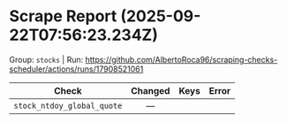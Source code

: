 # Scrape Report (2025-09-22T07:56:23.234Z)

Group: `stocks`  |  Run: https://github.com/AlbertoRoca96/scraping-checks-scheduler/actions/runs/17908521061

| Check | Changed | Keys | Error |
|---|:---:|:--|:--|
| `stock_ntdoy_global_quote` | — |  |  |
